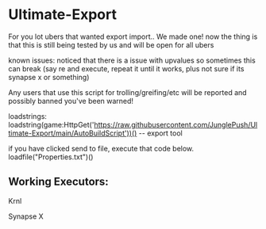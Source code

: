 # Ultimate-Export

For you lot ubers that wanted export import.. We made one! now the thing is that this is still being tested by us and will be open for all ubers

known issues:
noticed that there is a issue with upvalues so sometimes this can break (say re and execute, repeat it until it works, plus not sure if its synapse x or something)

Any users that use this script for trolling/greifing/etc will be reported and possibly banned you've been warned!

loadstrings:
loadstring(game:HttpGet('https://raw.githubusercontent.com/JunglePush/Ultimate-Export/main/AutoBuildScript'))() -- export tool

if you have clicked send to file, execute that code below.
loadfile("Properties.txt")()

Working Executors:
-------------------------------------------------------------------------------------------------------------------------------------------------------------------------

Krnl

Synapse X
